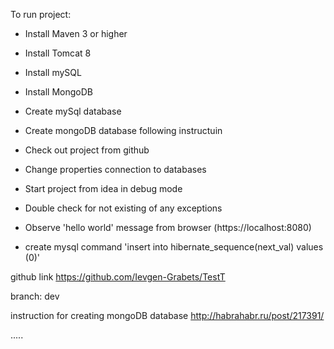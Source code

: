 To run project:

 - Install Maven 3 or higher

 - Install Tomcat 8

 - Install mySQL

 - Install MongoDB

 - Create mySql database

 - Create mongoDB database following instructuin

 - Check out project from github

 - Change properties connection to databases

 - Start project from idea in debug mode

 - Double check for not existing of any exceptions

 - Observe 'hello world' message from browser (https://localhost:8080)
 
 - create mysql command 'insert into hibernate_sequence(next_val) values (0)'


github link https://github.com/Ievgen-Grabets/TestT

branch: dev

instruction for creating mongoDB database http://habrahabr.ru/post/217391/

.....